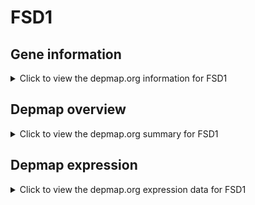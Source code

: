 <h1>FSD1</h1>

<h2>Gene information</h2>
<details>
  <summary>Click to view the depmap.org information for FSD1</summary>
  <iframe src="https://depmap.org/portal/gene/FSD1?tab=about" style="border:none;width:100%;height:800px"></iframe>
</details>

<h2>Depmap overview</h2>
<details>
  <summary>Click to view the depmap.org summary for FSD1</summary>
  <iframe src="https://depmap.org/portal/gene/FSD1?tab=overview" style="border:none;width:100%;height:800px"></iframe>
</details>

<h2>Depmap expression</h2>
<details>
  <summary>Click to view the depmap.org expression data for FSD1</summary>
  <iframe src="https://depmap.org/portal/gene/FSD1?tab=characterization" style="border:none;width:100%;height:800px"></iframe>
</details>


<!--
<h2>Reactome Pathway diagram</h2>
PNAME
-->


